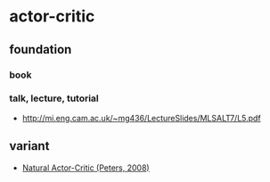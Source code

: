 # actor-critic

## foundation
### book

### talk, lecture, tutorial
* http://mi.eng.cam.ac.uk/~mg436/LectureSlides/MLSALT7/L5.pdf

## variant
* [Natural Actor-Critic (Peters, 2008)](https://www.sciencedirect.com/science/article/pii/S0925231208000532)

